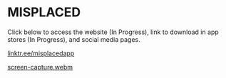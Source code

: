 # MISPLACED
Click below to access the website (In Progress), link to download in app stores (In Progress), and social media pages.

[linktr.ee/misplacedapp](https://linktr.ee/misplacedapp)



[screen-capture.webm](https://user-images.githubusercontent.com/106638403/229154483-68923c03-d458-4dc3-a859-fc60d4cf96f1.webm)
